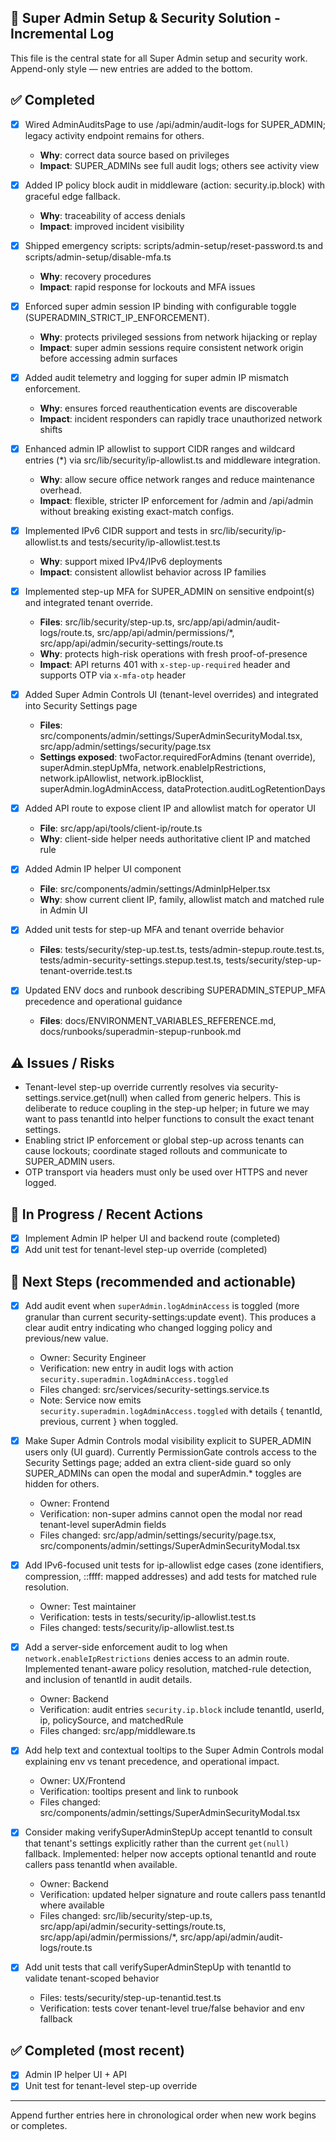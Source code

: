 ## 🚧 Super Admin Setup & Security Solution - Incremental Log

This file is the central state for all Super Admin setup and security work. Append-only style — new entries are added to the bottom.

## ✅ Completed

- [x] Wired AdminAuditsPage to use /api/admin/audit-logs for SUPER_ADMIN; legacy activity endpoint remains for others.
  - **Why**: correct data source based on privileges
  - **Impact**: SUPER_ADMINs see full audit logs; others see activity view

- [x] Added IP policy block audit in middleware (action: security.ip.block) with graceful edge fallback.
  - **Why**: traceability of access denials
  - **Impact**: improved incident visibility

- [x] Shipped emergency scripts: scripts/admin-setup/reset-password.ts and scripts/admin-setup/disable-mfa.ts
  - **Why**: recovery procedures
  - **Impact**: rapid response for lockouts and MFA issues

- [x] Enforced super admin session IP binding with configurable toggle (SUPERADMIN_STRICT_IP_ENFORCEMENT).
  - **Why**: protects privileged sessions from network hijacking or replay
  - **Impact**: super admin sessions require consistent network origin before accessing admin surfaces

- [x] Added audit telemetry and logging for super admin IP mismatch enforcement.
  - **Why**: ensures forced reauthentication events are discoverable
  - **Impact**: incident responders can rapidly trace unauthorized network shifts

- [x] Enhanced admin IP allowlist to support CIDR ranges and wildcard entries (*) via src/lib/security/ip-allowlist.ts and middleware integration.
  - **Why**: allow secure office network ranges and reduce maintenance overhead.
  - **Impact**: flexible, stricter IP enforcement for /admin and /api/admin without breaking existing exact-match configs.

- [x] Implemented IPv6 CIDR support and tests in src/lib/security/ip-allowlist.ts and tests/security/ip-allowlist.test.ts
  - **Why**: support mixed IPv4/IPv6 deployments
  - **Impact**: consistent allowlist behavior across IP families

- [x] Implemented step-up MFA for SUPER_ADMIN on sensitive endpoint(s) and integrated tenant override.
  - **Files**: src/lib/security/step-up.ts, src/app/api/admin/audit-logs/route.ts, src/app/api/admin/permissions/*, src/app/api/admin/security-settings/route.ts
  - **Why**: protects high-risk operations with fresh proof-of-presence
  - **Impact**: API returns 401 with `x-step-up-required` header and supports OTP via `x-mfa-otp` header

- [x] Added Super Admin Controls UI (tenant-level overrides) and integrated into Security Settings page
  - **Files**: src/components/admin/settings/SuperAdminSecurityModal.tsx, src/app/admin/settings/security/page.tsx
  - **Settings exposed**: twoFactor.requiredForAdmins (tenant override), superAdmin.stepUpMfa, network.enableIpRestrictions, network.ipAllowlist, network.ipBlocklist, superAdmin.logAdminAccess, dataProtection.auditLogRetentionDays

- [x] Added API route to expose client IP and allowlist match for operator UI
  - **File**: src/app/api/tools/client-ip/route.ts
  - **Why**: client-side helper needs authoritative client IP and matched rule

- [x] Added Admin IP helper UI component
  - **File**: src/components/admin/settings/AdminIpHelper.tsx
  - **Why**: show current client IP, family, allowlist match and matched rule in Admin UI

- [x] Added unit tests for step-up MFA and tenant override behavior
  - **Files**: tests/security/step-up.test.ts, tests/admin-stepup.route.test.ts, tests/admin-security-settings.stepup.test.ts, tests/security/step-up-tenant-override.test.ts

- [x] Updated ENV docs and runbook describing SUPERADMIN_STEPUP_MFA precedence and operational guidance
  - **Files**: docs/ENVIRONMENT_VARIABLES_REFERENCE.md, docs/runbooks/superadmin-stepup-runbook.md

## ⚠️ Issues / Risks

- Tenant-level step-up override currently resolves via security-settings.service.get(null) when called from generic helpers. This is deliberate to reduce coupling in the step-up helper; in future we may want to pass tenantId into helper functions to consult the exact tenant settings.
- Enabling strict IP enforcement or global step-up across tenants can cause lockouts; coordinate staged rollouts and communicate to SUPER_ADMIN users.
- OTP transport via headers must only be used over HTTPS and never logged.

## 🚧 In Progress / Recent Actions

- [x] Implement Admin IP helper UI and backend route (completed)
- [x] Add unit test for tenant-level step-up override (completed)

## 🔧 Next Steps (recommended and actionable)

- [x] Add audit event when `superAdmin.logAdminAccess` is toggled (more granular than current security-settings:update event). This produces a clear audit entry indicating who changed logging policy and previous/new value.
  - Owner: Security Engineer
  - Verification: new entry in audit logs with action `security.superadmin.logAdminAccess.toggled`
  - Files changed: src/services/security-settings.service.ts
  - Note: Service now emits `security.superadmin.logAdminAccess.toggled` with details { tenantId, previous, current } when toggled.

- [x] Make Super Admin Controls modal visibility explicit to SUPER_ADMIN users only (UI guard). Currently PermissionGate controls access to the Security Settings page; added an extra client-side guard so only SUPER_ADMINs can open the modal and superAdmin.* toggles are hidden for others.
  - Owner: Frontend
  - Verification: non-super admins cannot open the modal nor read tenant-level superAdmin fields
  - Files changed: src/app/admin/settings/security/page.tsx, src/components/admin/settings/SuperAdminSecurityModal.tsx

- [x] Add IPv6-focused unit tests for ip-allowlist edge cases (zone identifiers, compression, ::ffff: mapped addresses) and add tests for matched rule resolution.
  - Owner: Test maintainer
  - Verification: tests in tests/security/ip-allowlist.test.ts
  - Files changed: tests/security/ip-allowlist.test.ts

- [x] Add a server-side enforcement audit to log when `network.enableIpRestrictions` denies access to an admin route. Implemented tenant-aware policy resolution, matched-rule detection, and inclusion of tenantId in audit details.
  - Owner: Backend
  - Verification: audit entries `security.ip.block` include tenantId, userId, ip, policySource, and matchedRule
  - Files changed: src/app/middleware.ts

- [x] Add help text and contextual tooltips to the Super Admin Controls modal explaining env vs tenant precedence, and operational impact.
  - Owner: UX/Frontend
  - Verification: tooltips present and link to runbook
  - Files changed: src/components/admin/settings/SuperAdminSecurityModal.tsx

- [x] Consider making verifySuperAdminStepUp accept tenantId to consult that tenant's settings explicitly rather than the current `get(null)` fallback. Implemented: helper now accepts optional tenantId and route callers pass tenantId when available.
  - Owner: Backend
  - Verification: updated helper signature and route callers pass tenantId where available
  - Files changed: src/lib/security/step-up.ts, src/app/api/admin/security-settings/route.ts, src/app/api/admin/permissions/*, src/app/api/admin/audit-logs/route.ts

- [x] Add unit tests that call verifySuperAdminStepUp with tenantId to validate tenant-scoped behavior
  - Files: tests/security/step-up-tenantid.test.ts
  - Verification: tests cover tenant-level true/false behavior and env fallback

## ✅ Completed (most recent)
- [x] Admin IP helper UI + API
- [x] Unit test for tenant-level step-up override

---

Append further entries here in chronological order when new work begins or completes.
